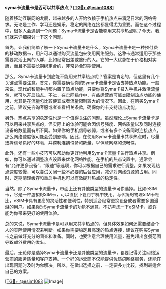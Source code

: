 **syma卡流量卡是否可以共享热点？[[TG💪+ @esim1088](https://t.me/s/esim1088)]**

随着移动互联网的发展，越来越多的人开始依赖于手机热点来满足日常的网络需求。无论是工作、学习还是娱乐，稳定的网络连接都显得尤为重要。而在这个过程中，很多人会遇到一个问题：Syma卡流量卡是否能够用来共享热点呢？今天，我们就来详细探讨一下这个问题。

首先，让我们简单了解一下Syma卡流量卡是什么。Syma卡流量卡是一种预付费的移动数据卡，用户可以通过购买流量包来使用网络服务。这种卡通常适用于那些需要灵活上网的人群，比如经常出差或旅行的人。它的一大优势在于价格相对实惠，而且不需要长期绑定合约，非常适合短期使用。

那么，Syma卡流量卡到底能不能用来共享热点呢？答案是肯定的，但这里有几个关键点需要注意。首先，你需要确认你的Syma卡流量卡是否支持热点功能。一般来说，现代的智能手机都内置了热点功能，只要你将Syma卡插入手机并激活流量包，就可以开启热点。不过，在实际操作中，有些运营商可能会限制热点功能的使用，尤其是在流量包比较便宜或者流量限制较大的情况下。因此，在购买Syma卡之前，建议先咨询客服或者查看相关条款，确保你的卡支持热点功能。

另外，热点共享的稳定性也是一个值得关注的问题。虽然理论上Syma卡流量卡是可以用来共享热点的，但实际上的体验可能会因信号强度、网络质量以及同时连接设备的数量而有所不同。如果你的手机信号较弱，或者有多个设备同时连接热点，那么网络速度很可能会受到影响。因此，在使用Syma卡流量卡共享热点时，尽量选择信号良好的环境，并控制连接设备的数量，以保证网络的流畅性。

此外，还有一些小技巧可以帮助你更好地利用Syma卡流量卡进行热点共享。例如，你可以通过调整热点设置来优化网络性能。在手机的热点设置中，通常会有“允许更多设备”、“限速”等选项，你可以根据自己的需求进行调整。如果发现热点速度较慢，可以尝试关闭一些不必要的后台应用，减少对网络资源的占用。同时，定期清理缓存和重启手机也可以有效提升热点的稳定性。

当然，除了Syma卡流量卡，市面上还有其他类型的流量卡可供选择。比如eSIM卡，它是一种虚拟的SIM卡，可以直接下载到手机中使用。与传统的物理SIM卡相比，eSIM卡具有更高的灵活性和便利性，特别适合经常更换设备或者需要多国漫游的用户。如果你对Syma卡流量卡的功能不满意，不妨考虑一下eSIM卡，或许能为你带来更好的使用体验。

总的来说，Syma卡流量卡是可以用来共享热点的，但具体效果如何还需要结合个人的实际使用情况来判断。如果你需要稳定且高速的热点连接，建议在购买Syma卡之前做好充分的调查和准备。同时，也要注意合理使用流量，避免超出套餐范围导致额外费用的发生。

最后，无论你是选择Syma卡流量卡还是其他类型的流量卡，都要记得关注网络运营商的服务质量和客户支持。一个好的运营商不仅能提供优质的网络服务，还能在出现问题时及时为你解决。所以，在做出选择之前，一定要多方比较，找到最适合自己的方案。

[[TG💪+ @esim1088](https://t.me/s/esim1088) ![Image](https://i.postimg.cc/4NQfJmqS/Snipaste-2025-05-13-00-14-12.png)]